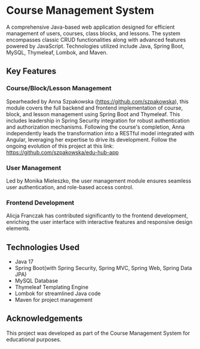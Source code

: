 # Course Management System

A comprehensive Java-based web application designed for efficient management of users, courses, class blocks, and lessons. The system encompasses classic CRUD functionalities along with advanced features powered by JavaScript. Technologies utilized include Java, Spring Boot, MySQL, Thymeleaf, Lombok, and Maven.

## Key Features

### Course/Block/Lesson Management
Spearheaded by Anna Szpakowska (https://github.com/szpakowska), this module covers the full backend and frontend implementation of course, block, and lesson management using Spring Boot and Thymeleaf. This includes leadership in Spring Security integration for robust authentication and authorization mechanisms. Following the course's completion, Anna independently leads the transformation into a RESTful model integrated with Angular, leveraging her expertise to drive its development. Follow the ongoing evolution of this project at this link: https://github.com/szpakowska/edu-hub-app

### User Management
Led by Monika Mieleszko, the user management module ensures seamless user authentication, and role-based access control.

### Frontend Development
Alicja Franczak has contributed significantly to the frontend development, enriching the user interface with interactive features and responsive design elements.

## Technologies Used

- Java 17
- Spring Boot(with Spring Security, Spring MVC, Spring Web, Spring Data JPA)
- MySQL Database
- Thymeleaf Templating Engine
- Lombok for streamlined Java code
- Maven for project management


## Acknowledgements

This project was developed as part of the Course Management System for educational purposes. 
